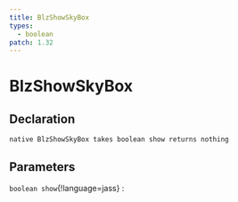 ```yaml
---
title: BlzShowSkyBox
types:
  - boolean
patch: 1.32
---
```


# BlzShowSkyBox

## Declaration

```jass
native BlzShowSkyBox takes boolean show returns nothing
```

## Parameters
`boolean show`{!language=jass}
: 
